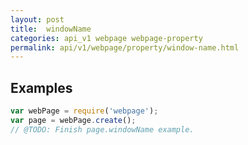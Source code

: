 ```yaml
---
layout: post
title:  windowName
categories: api_v1 webpage webpage-property
permalink: api/v1/webpage/property/window-name.html
---
```


## Examples

```javascript
var webPage = require('webpage');
var page = webPage.create();
// @TODO: Finish page.windowName example.
```








